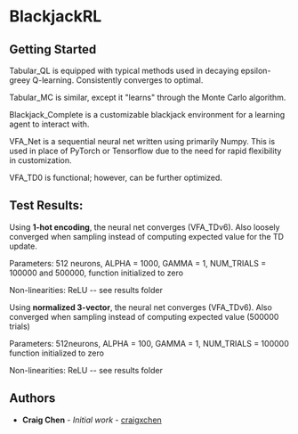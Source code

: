 # BlackjackRL


## Getting Started

Tabular_QL is equipped with typical methods used in decaying epsilon-greey Q-learning. Consistently converges to optimal.

Tabular_MC is similar, except it "learns" through the Monte Carlo algorithm.

Blackjack_Complete is a customizable blackjack environment for a learning agent to interact with.

VFA_Net is a sequential neural net written using primarily Numpy. This is used in place of PyTorch or Tensorflow due to the need for 
rapid flexibility in customization.

VFA_TD0 is functional; however, can be further optimized. 

## Test Results:

Using **1-hot encoding**, the neural net converges (VFA_TDv6). Also loosely converged when sampling instead of computing expected value for the TD update.

Parameters: 512 neurons, ALPHA = 1000, GAMMA = 1, NUM_TRIALS = 100000 and 500000, function initialized to zero

Non-linearities: ReLU -- see results folder


Using **normalized 3-vector**, the neural net converges (VFA_TDv6). Also converged when sampling instead of computing expected value (500000 trials)

Parameters: 512neurons, ALPHA = 100, GAMMA = 1, NUM_TRIALS = 100000 function initialized to zero 

Non-linearities: ReLU -- see results folder

## Authors

* **Craig Chen** - *Initial work* - [craigxchen](https://github.com/craigxchen)


